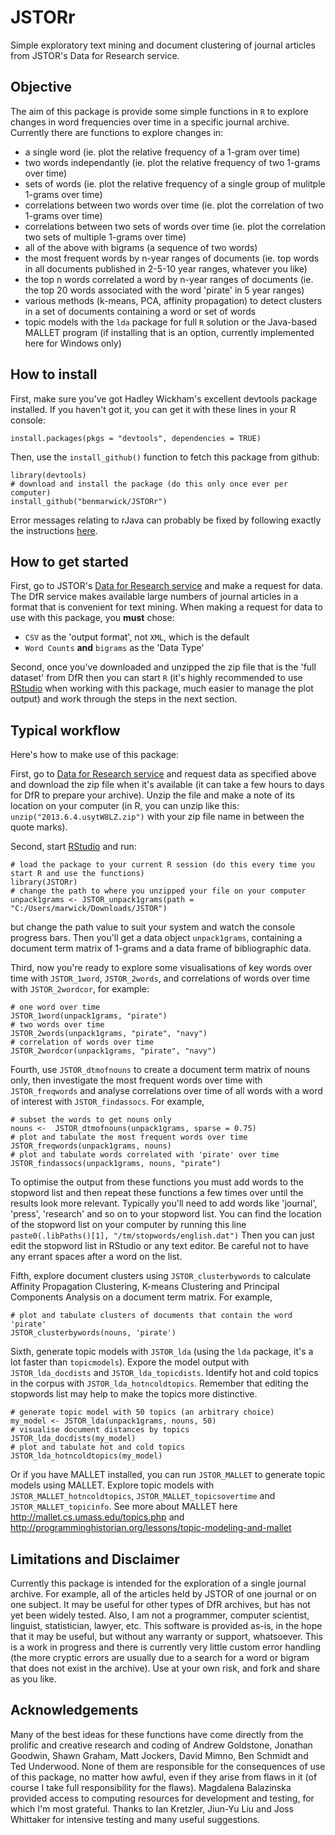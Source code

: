 JSTORr
======

Simple exploratory text mining and document clustering of journal articles from JSTOR's Data for Research service.

Objective
----
The aim of this package is provide some simple functions in `R` to explore changes in word frequencies over time in a specific journal archive. Currently there are functions to explore changes in:
- a single word (ie. plot the relative frequency of a 1-gram over time)
- two words independantly (ie. plot the relative frequency of two 1-grams over time)
- sets of words (ie. plot the relative frequency of a single group of mulitple 1-grams over time)
- correlations between two words over time (ie. plot the correlation of two 1-grams over time)
- correlations between two sets of words over time (ie. plot the correlation two sets of multiple 1-grams over time)
- all of the above with bigrams (a sequence of two words)
- the most frequent words by n-year ranges of documents (ie. top words in all documents published in 2-5-10 year ranges, whatever you like)
- the top n words correlated a word by n-year ranges of documents (ie. the top 20 words associated with the word 'pirate' in 5 year ranges)
- various methods (k-means, PCA, affinity propagation) to detect clusters in a set of documents containing a word or set of words
- topic models with the `lda` package for full `R` solution or the Java-based MALLET program (if installing that is an option, currently implemented here for Windows only) 

How to install
----
First, make sure you've got Hadley Wickham's excellent devtools package installed. If you haven't got it, you can get it with these lines in your R console:

```
install.packages(pkgs = "devtools", dependencies = TRUE)
```
Then, use the `install_github()` function to fetch this package from github:

```
library(devtools)
# download and install the package (do this only once ever per computer)
install_github("benmarwick/JSTORr")
```
Error messages relating to rJava can probably be fixed by following exactly the instructions [here][SOrJava].

How to get started
----
First, go to JSTOR's [Data for Research service][dfr] and make a request for data. The DfR service makes available large numbers of journal articles in a format that is convenient for text mining. When making a request for data to use with this package, you **must** chose:
- `CSV` as the 'output format', not `XML`, which is the default
- `Word Counts` **and** `bigrams` as the 'Data Type'

Second, once you've downloaded and unzipped the zip file that is the 'full dataset' from DfR then you can start `R` (it's highly recommended to use [RStudio][rstudio] when working with this package, much easier to manage the plot output) and work through the steps in the next section.

Typical workflow
----
Here's how to make use of this package:

First, go to [Data for Research service][dfr] and request data as specified above and download the zip file when it's available (it can take a few hours to days for DfR to prepare your archive). Unzip the file and make a note of its location on your computer (in R, you can unzip like this: `unzip("2013.6.4.usytW8LZ.zip")` with your zip file name in between the quote marks).

Second, start [RStudio][rstudio] and run: 

```
# load the package to your current R session (do this every time you start R and use the functions)
library(JSTORr)
# change the path to where you unzipped your file on your computer
unpack1grams <- JSTOR_unpack1grams(path = "C:/Users/marwick/Downloads/JSTOR")
```
but change the path value to suit your system and watch the console progress bars. Then you'll get a data object `unpack1grams`, containing a document term matrix of 1-grams and a data frame of bibliographic data.

Third, now you're ready to explore some visualisations of key words over time with `JSTOR_1word`, `JSTOR_2words`, and correlations of words over time with `JSTOR_2wordcor`, for example:

```
# one word over time
JSTOR_1word(unpack1grams, "pirate")
# two words over time
JSTOR_2words(unpack1grams, "pirate", "navy")
# correlation of words over time
JSTOR_2wordcor(unpack1grams, "pirate", "navy")
```

Fourth, use `JSTOR_dtmofnouns` to create a document term matrix of nouns only, then investigate the most frequent words over time with `JSTOR_freqwords` and analyse correlations over time of all words with a word of interest with `JSTOR_findassocs`.  For example,

```
# subset the words to get nouns only
nouns <-  JSTOR_dtmofnouns(unpack1grams, sparse = 0.75)
# plot and tabulate the most frequent words over time
JSTOR_freqwords(unpack1grams, nouns)
# plot and tabulate words correlated with 'pirate' over time
JSTOR_findassocs(unpack1grams, nouns, "pirate")
```

To optimise the output from these functions you must add words to the stopword list and then repeat these functions a few times over until the results look more relevant. Typically you'll need to add words like 'journal', 'press', 'research' and so on to your stopword list. You can find the location of the stopword list on your computer by running this line `paste0(.libPaths()[1], "/tm/stopwords/english.dat")` Then you can just edit the stopword list in RStudio or any text editor. Be careful not to have any errant spaces after a word on the list.

Fifth, explore document clusters using `JSTOR_clusterbywords` to calculate Affinity Propagation Clustering, K-means Clustering and Principal Components Analysis on a document term matrix. For example, 

```
# plot and tabulate clusters of documents that contain the word 'pirate'
JSTOR_clusterbywords(nouns, 'pirate')
```

Sixth, generate topic models with `JSTOR_lda` (using the `lda` package, it's a lot faster than `topicmodels`). Expore the model output with `JSTOR_lda_docdists` and `JSTOR_lda_topicdists`. Identify hot and cold topics in the corpus with `JSTOR_lda_hotncoldtopics`. Remember that editing the stopwords list may help to make the topics more distinctive. 

```
# generate topic model with 50 topics (an arbitrary choice)
my_model <- JSTOR_lda(unpack1grams, nouns, 50)
# visualise document distances by topics
JSTOR_lda_docdists(my_model)
# plot and tabulate hot and cold topics
JSTOR_lda_hotncoldtopics(my_model)
```

Or if you have MALLET installed, you can run `JSTOR_MALLET` to generate topic models using MALLET. Explore topic models with `JSTOR_MALLET_hotncoldtopics`, `JSTOR_MALLET_topicsovertime` and `JSTOR_MALLET_topicinfo`. See more about MALLET here http://mallet.cs.umass.edu/topics.php and http://programminghistorian.org/lessons/topic-modeling-and-mallet 

Limitations and Disclaimer
----
Currently this package is intended for the exploration of a single journal archive. For example, all of the articles held by JSTOR of one journal or on one subject. It may be useful for other types of DfR archives, but has not yet been widely tested. Also, I am not a programmer, computer scientist, linguist, statistician, lawyer, etc. This software is provided as-is, in the hope that it may be useful, but without any warranty or support, whatsoever. This is a work in progress and there is currently very little custom error handling (the more cryptic errors are usually due to a search for a word or bigram that does not exist in the archive). Use at your own risk, and fork and share as you like. 

Acknowledgements
----
Many of the best ideas for these functions have come directly from the prolific and creative research and coding of Andrew Goldstone, Jonathan Goodwin, Shawn Graham, Matt Jockers, David Mimno, Ben Schmidt and Ted Underwood. None of them are responsible for the consequences of use of this package, no matter how awful, even if they arise from flaws in it (of course I take full responsibility for the flaws). Magdalena Balazinska provided access to computing resources for development and testing, for which I'm most grateful. Thanks to Ian Kretzler, Jiun-Yu Liu and Joss Whittaker for intensive testing and many useful suggestions.
  
  [dfr]:http://dfr.jstor.org/
  [SOrJava]:http://stackoverflow.com/a/7604469/1036500
  [rstudio]:http://www.rstudio.com/ide/download/
  
